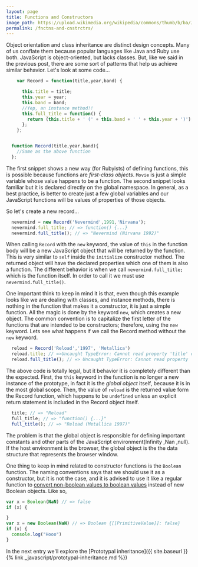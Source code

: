```yaml
---
layout: page
title: Functions and Constructors
image_path: https://upload.wikimedia.org/wikipedia/commons/thumb/b/ba/Javascript_badge.svg/1000px-Javascript_badge.svg.png
permalink: /fnctns-and-cnstrctrs/
---
```


Object orientation and class inheritance are distinct design concepts. Many of us conflate them because popular languages like Java and Ruby use both. JavaScript is object-oriented, but lacks classes. But, like we said in the previous post, there are some sort of patterns that help us achieve similar behavior.  Let's look at some code...

```javascript
    var Record = function(title,year,band) {

      this.title = title;
      this.year = year;
      this.band = band;
      //Yep, an instance method!!
      this.full_title = function() {
        return (this.title + ' (' + this.band + ' ' + this.year + ')');
      };
    };
```

```javascript

  function Record(title,year,band){
    //Same as the above function
  };
```
The first snippet shows a new way (for Rubyists) of defining functions, this is possible because functions are *first-class objects*. `Movie` is just a simple variable whose value happens to be a function. The second snippet looks familiar but it is declared directly on the global namespace. In general, as a best practice, is better to create just a few global variables and our JavaScript functions will be values of properties of those objects.

So let's create a new record...

```javascript
  nevermind = new Record('Nevermind',1991,'Nirvana');
  nevermind.full_title; // => function() {...}
  nevermind.full_title(); // => "Nevermind (Nirvana 1992)"
```
When calling `Record` with the `new` keyword, the value of `this` in the function body will be a new JavaScript object that will be returned by the function. This is very similar to `self` inside the `initialize` constructor method. The returned object will have the declared properties which one of them is also a function. The different behavior is when we call `nevermind.full_title;` which is the function itself. In order to call it we must use `nevermind.full_title()`.

One important think to keep in mind it is that, even though this example looks like we are dealing with classes, and instance methods, there is nothing in the function that makes it a constructor, it is just a simple function. All the magic is done by the keyword `new`, which creates a new object. The common convention is to capitalize the first letter of the functions that are intended to be constructors; therefore, using the `new` keyword. Lets see what happens if we call the Record method without the `new` keyword.

```javascript
  reload = Record('Reload','1997', 'Metallica')
  reload.title; // =>Uncaught TypeError: Cannot read property 'title' of undefined(…)
  reload.full_title(); // => Uncaught TypeError: Cannot read property 'full_title' of undefined(…)
```

The above code is totally legal, but it behavior it is completely different than the expected. First, the `this` keyword in the function is no longer a new instance of the prototype, in fact it is the *global object* itself, because it is in the most global scope. Then, the value of `reload` is the returned value form the Record function, which happens to be `undefined` unless an explicit return statement is included in the Record object itself.    

```javascript
  title; // => "Reload"
  full_title; // => "function() {...}"
  full_title(); // => "Reload (Metallica 1997)"
```
The problem is that the global object is responsible for defining important constants and other parts of the JavaScript environment(Infinity ,Nan ,null). If the host environment is the browser, the global object is the the data structure that represents the browser window.

One thing to keep in mind related to constructor functions is the  `Boolean` function. The naming conventions says that we should use it as a constructor, but it is not the case, and it is advised to use it like a regular function to [convert non-boolean values to boolean values](https://developer.mozilla.org/en-US/docs/Web/JavaScript/Reference/Global_Objects/Boolean) instead of new Boolean objects. Like so,

```javascript
var x = Boolean(NaN) // => false
if (x) {

}
var x = new Boolean(NaN) // => Boolean {[[PrimitiveValue]]: false}
if (x) {
  console.log("Hooo")
}
```
In the next entry we'll explore the [Prototypal inheritance]({{ site.baseurl }}{% link _javascript/prototypal-inheritance.md %})
